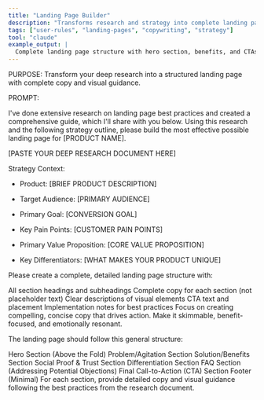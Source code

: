 ```yaml
---
title: "Landing Page Builder"
description: "Transforms research and strategy into complete landing page structure with copy and visual guidance."
tags: ["user-rules", "landing-pages", "copywriting", "strategy"]
tool: "claude"
example_output: |
  Complete landing page structure with hero section, benefits, and CTAs...
---
```


PURPOSE: Transform your deep research into a structured landing page with complete copy and visual guidance.

PROMPT:

I've done extensive research on landing page best practices and created a comprehensive guide, which I'll share with you below. Using this research and the following strategy outline, please build the most effective possible landing page for [PRODUCT NAME].

[PASTE YOUR DEEP RESEARCH DOCUMENT HERE]

Strategy Context:

- Product: [BRIEF PRODUCT DESCRIPTION]

- Target Audience: [PRIMARY AUDIENCE]

- Primary Goal: [CONVERSION GOAL]

- Key Pain Points: [CUSTOMER PAIN POINTS]

- Primary Value Proposition: [CORE VALUE PROPOSITION]

- Key Differentiators: [WHAT MAKES YOUR PRODUCT UNIQUE]

Please create a complete, detailed landing page structure with:

All section headings and subheadings
Complete copy for each section (not placeholder text)
Clear descriptions of visual elements
CTA text and placement
Implementation notes for best practices
Focus on creating compelling, concise copy that drives action. Make it skimmable, benefit-focused, and emotionally resonant.

The landing page should follow this general structure:

Hero Section (Above the Fold)
Problem/Agitation Section
Solution/Benefits Section
Social Proof & Trust Section
Differentiation Section
FAQ Section (Addressing Potential Objections)
Final Call-to-Action (CTA) Section
Footer (Minimal)
For each section, provide detailed copy and visual guidance following the best practices from the research document.